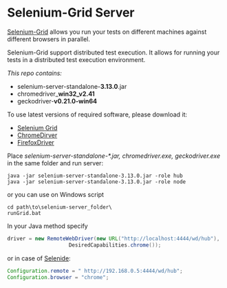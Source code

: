 # Selenium-Grid Server

[Selenium-Grid](https://www.seleniumhq.org/docs/07_selenium_grid.jsp) allows you run your tests on different machines against different browsers in parallel. 

Selenium-Grid support distributed test execution. It allows for running your tests in a distributed test execution environment.


*This repo contains:*
* selenium-server-standalone-**3.13.0**.jar
* chromedriver_**win32_v2.41**
* geckodriver-**v0.21.0-win64**

To use latest versions of required software, please download it:
* [Selenium Grid](https://www.seleniumhq.org/download/)
* [ChromeDirver](http://chromedriver.chromium.org/downloads)
* [FirefoxDriver](https://github.com/mozilla/geckodriver/releases)


Place *selenium-server-standalone-\*.jar, chromedriver.exe, geckodriver.exe* in the same folder and run server:
```
java -jar selenium-server-standalone-3.13.0.jar -role hub
java -jar selenium-server-standalone-3.13.0.jar -role node 
```
or you can use on Windows script
```
cd path\to\selenium-server_folder\
runGrid.bat
```


In your Java method specify
```java
driver = new RemoteWebDriver(new URL("http://localhost:4444/wd/hub"),
                    DesiredCapabilities.chrome());
```
 or in case of [Selenide](http://selenide.org/):
```java
Configuration.remote = " http://192.168.0.5:4444/wd/hub";
Configuration.browser = "chrome";
```

